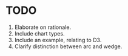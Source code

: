 # TODO

1. Elaborate on rationale.
2. Include chart types. 
3. Include an example, relating to D3.
4. Clarify distinction between arc and wedge.